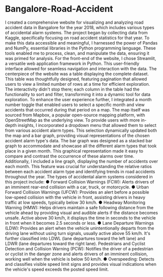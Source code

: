# Bangalore-Road-Accident
I created a comprehensive website for visualizing and analyzing road accident data in Bangalore for the year 2018, which includes various types of accidental alarm systems. The project began by collecting data from Kaggle, specifically focusing on road accident statistics for that year. To make this data accessible and meaningful, I harnessed the power of Pandas and NumPy, essential libraries in the Python programming language. These tools enabled me to process, clean, and manipulate the data, ensuring it was primed for analysis. For the front-end of the website, I chose Streamlit, a versatile web application framework in Python. This user-friendly interface allowed for seamless navigation and interaction with the data. The centerpiece of the website was a table displaying the complete dataset. This table was thoughtfully designed, featuring pagination that allowed users to view a limited number of rows at a time for efficient exploration. The interactivity didn't stop there; each column in the table had the functionality to sort and filter, transforming it into a dynamic tool for data exploration. To enhance the user experience further, I integrated a month number toggle that enabled users to select a specific month and view accidents that occurred during that period on a map. The map itself was sourced from Mapbox, a popular open-source mapping platform, with OpenStreetMap as the underlying view. To provide users with more in-depth insights, I incorporated a dropdown menu that allowed them to select from various accident alarm types. This selection dynamically updated both the map and a bar graph, providing visual representations of the chosen accident alarm type's data. The bar graph was designed as a stacked bar graph to accommodate and showcase all the different alarm types that took place in a given month. This graphical representation made it easy to compare and contrast the occurrence of these alarms over time. Additionally, I included a line graph, displaying the number of accidents over each month. This feature was crucial for understanding the relative ratios between each accident alarm type and identifying trends in road accidents throughout the year. The types of accidental alarm systems considered in this project include:
● Forward Collision Warnings (FCW): Alerts drivers of an imminent rear-end collision with a car, truck, or motorcycle.
● Urban Forward Collision Warnings (UFCW): Provides an alert before a possible low-speed collision with the vehicle in front, assisting drivers in heavy traffic at low speeds, typically below 30 km/h.
● Headway Monitoring Warning (HMW): Helps drivers maintain a safe following distance from the vehicle ahead by providing visual and audible alerts if the distance becomes unsafe. Active above 30 km/h, it displays the time in seconds to the vehicle in front when it becomes 2.5 seconds or less.
● Lane Departure Warnings (LDW): Provides an alert when the vehicle unintentionally departs from the driving lane without using turn signals, usually active above 55 km/h. It's further classified into LDWL (lane departures toward the left lane) and LDWR (lane departures toward the right lane). Pedestrians and Cyclist Detection and Collision Warning (PCW): Notifies the driver of a pedestrian or cyclist in the danger zone and alerts drivers of an imminent collision, working well when the vehicle is below 50 km/h.
● Overspeeding: Detects and classifies visible speed limit signs and provides visual indications when the vehicle's speed exceeds the posted speed limit.

